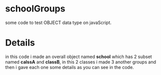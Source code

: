 # schoolGroups

some code to test OBJECT data type on javaScript.

# Details

in this code i made an overall object named **school** which has 2 subset named **calssA** and **classB**,
in this 2 classes i made 3 another groups and then i gave each one some details as you can see in the code.
